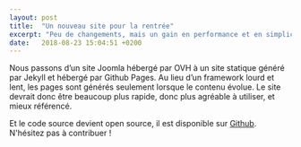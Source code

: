 ```yaml
---
layout: post
title:  "Un nouveau site pour la rentrée"
excerpt: "Peu de changements, mais un gain en performance et en simplicité."
date:   2018-08-23 15:04:51 +0200
---
```


Nous passons d’un site Joomla hébergé par OVH à un site statique généré par Jekyll et hébergé par Github Pages. Au lieu d’un framework lourd et lent, les pages sont générés seulement lorsque le contenu évolue. Le site devrait donc être beaucoup plus rapide, donc plus agréable à utiliser, et mieux référencé.

Et le code source devient open source, il est disponible sur [Github](https://github.com/SaintJohnPerse/ecoles-sjp.fr). N'hésitez pas à contribuer !
